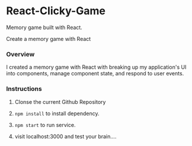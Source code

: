 # React-Clicky-Game

Memory game built with React.

Create a memory game with React

### Overview

I created a memory game with React with breaking up my application's UI into components, manage component state, and respond to user events.

### Instructions

1. Clonse the current Github Repository 

2. `npm install` to install dependency.

3. `npm start` to run service.

4. visit localhost:3000 and test your brain....